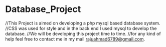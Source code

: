 # Database_Project

//This Project is aimed on developing a php mysql based database system.
//CSS was used for style and in the back end I used mysql to develop the database.
//We will be developing this project time to time.
//for any kind of help feel free to contact me in my mail rajuahmad6789@gmail.com.
